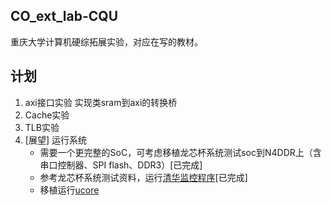 ## CO_ext_lab-CQU

重庆大学计算机硬综拓展实验，对应在写的教材。

## 计划
1. axi接口实验 实现类sram到axi的转换桥
2. Cache实验
3. TLB实验
4. [展望] 运行系统
    - 需要一个更完整的SoC，可考虑移植龙芯杯系统测试soc到N4DDR上（含串口控制器、SPI flash、DDR3）[已完成]
    - 参考龙芯杯系统测试资料，运行[清华监控程序](https://github.com/z4yx/supervisor-mips32/)[已完成]
    - 移植运行[ucore](https://github.com/kiukotsu/ucore)
